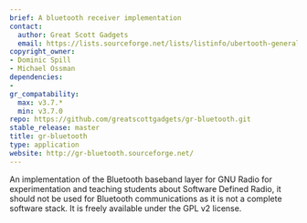 ```yaml
---
brief: A bluetooth receiver implementation
contact:
  author: Great Scott Gadgets
  email: https://lists.sourceforge.net/lists/listinfo/ubertooth-general
copyright_owner:
- Dominic Spill
- Michael Ossman
dependencies:
- 
gr_compatability:
  max: v3.7.*
  min: v3.7.0
repo: https://github.com/greatscottgadgets/gr-bluetooth.git
stable_release: master
title: gr-bluetooth
type: application
website: http://gr-bluetooth.sourceforge.net/
--- 
```


An implementation of the Bluetooth baseband layer for GNU Radio for
experimentation and teaching students about Software Defined Radio, it should
not be used for Bluetooth communications as it is not a complete software
stack. It is freely available under the GPL v2 license.
